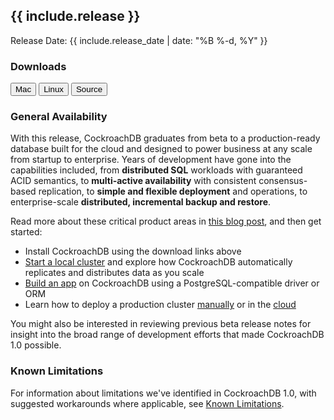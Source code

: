 <h2 id="{{ include.release | slugify }}">{{ include.release }}</h2>

Release Date: {{ include.release_date | date: "%B %-d, %Y" }}

<h3 id="v1-0-downloads">Downloads</h3>

<div id="os-tabs" class="clearfix os-tabs_button-outline-primary">
    <a href="https://binaries.cockroachdb.com/cockroach-v1.0.darwin-10.9-amd64.tgz"><button id="mac" data-eventcategory="mac-binary-release-notes">Mac</button></a>
    <a href="https://binaries.cockroachdb.com/cockroach-v1.0.linux-amd64.tgz"><button id="linux" data-eventcategory="linux-binary-release-notes">Linux</button></a>
    <a href="https://binaries.cockroachdb.com/cockroach-v1.0.src.tgz"><button id="source" data-eventcategory="source-release-notes">Source</button></a>
</div>

<h3 id="v1-0-general-availability">General Availability</h3>

With this release, CockroachDB graduates from beta to a production-ready database built for the cloud and designed to power business at any scale from startup to enterprise. Years of development have gone into the capabilities included, from **distributed SQL** workloads with guaranteed ACID semantics, to **multi-active availability** with consistent consensus-based replication, to **simple and flexible deployment** and operations, to enterprise-scale **distributed, incremental backup and restore**.

Read more about these critical product areas in [this blog post](https://www.cockroachlabs.com/blog/cockroachdb-1-0-release/), and then get started:

- Install CockroachDB using the download links above
- [Start a local cluster](https://www.cockroachlabs.com/docs/v1.0/demo-data-replication) and explore how CockroachDB automatically replicates and distributes data as you scale
- [Build an app](https://www.cockroachlabs.com/docs/v1.0/build-an-app-with-cockroachdb) on CockroachDB using a PostgreSQL-compatible driver or ORM
- Learn how to deploy a production cluster [manually](https://www.cockroachlabs.com/docs/v1.0/manual-deployment) or in the [cloud](https://www.cockroachlabs.com/docs/v1.0/cloud-deployment)

You might also be interested in reviewing previous beta release notes for insight into the broad range of development efforts that made CockroachDB 1.0 possible.

<h3 id="v1-0-known-limitations">Known Limitations</h3>

For information about limitations we've identified in CockroachDB 1.0, with suggested workarounds where applicable, see [Known Limitations](https://www.cockroachlabs.com/docs/v1.0/known-limitations).
